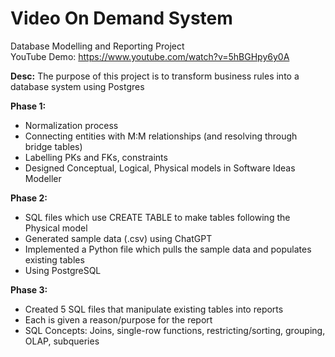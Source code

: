 # Video On Demand System

Database Modelling and Reporting Project <br>
YouTube Demo: https://www.youtube.com/watch?v=5hBGHpy6y0A

**Desc:** The purpose of this project is to transform business rules into a database system using Postgres

**Phase 1:** 
- Normalization process
- Connecting entities with M:M relationships (and resolving through bridge tables)
- Labelling PKs and FKs, constraints  
- Designed Conceptual, Logical, Physical models in Software Ideas Modeller
  
**Phase 2:** 
- SQL files which use CREATE TABLE to make tables following the Physical model
- Generated sample data (.csv) using ChatGPT
- Implemented a Python file which pulls the sample data and populates existing tables
- Using PostgreSQL

**Phase 3:**
- Created 5 SQL files that manipulate existing tables into reports
- Each is given a reason/purpose for the report
- SQL Concepts: Joins, single-row functions, restricting/sorting, grouping, OLAP, subqueries

